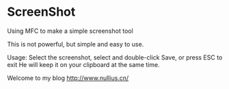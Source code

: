 # ScreenShot
 Using MFC to make a simple screenshot tool

 This is not powerful, but simple and easy to use.

 Usage: Select the screenshot, select and double-click Save, or press ESC to exit
 He will keep it on your clipboard at the same time.

 Welcome to my blog
 http://www.nullius.cn/